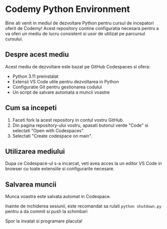 # Codemy Python Environment

Bine ati venit in mediul de dezvoltare Python pentru cursul de incepatori oferit de Codemy! Acest repository contine configuratia necesara pentru a va oferi un mediu de lucru consistent si usor de utilizat pe parcursul cursului.

## Despre acest mediu

Acest mediu de dezvoltare este bazat pe GitHub Codespaces si ofera:

- Python 3.11 preinstalat
- Extensii VS Code utile pentru dezvoltarea in Python
- Configuratie Git pentru gestionarea codului
- Un script de salvare automata a muncii voastre

## Cum sa incepeti

1. Faceti fork la acest repository in contul vostru GitHub.
2. Din pagina repository-ului vostru, apasati butonul verde "Code" si selectati "Open with Codespaces".
3. Selectati "Create codespace on main".

## Utilizarea mediului

Dupa ce Codespace-ul s-a incarcat, veti avea acces la un editor VS Code in browser cu toate extensiile si configurarile necesare.

## Salvarea muncii

Munca voastra este salvata automat in Codespace.

Inainte de inchiderea sesiunii, este recomandat sa rulati `python shutdown.py` pentru a da commit si push la schimbari

Spor la invatat si programare placuta!
